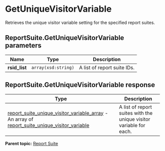 # GetUniqueVisitorVariable

Retrieves the unique visitor variable setting for the specified report suites.

## ReportSuite.GetUniqueVisitorVariable parameters

|Name|Type|Description|
|----|----|-----------|
| **rsid_list** | `array(xsd:string)` |A list of report suite IDs.|

## ReportSuite.GetUniqueVisitorVariable response

|Type|Description|
|----|-----------|
| [report_suite_unique_visitor_variable_array](../../data_types/report_suite_unique_visitor_variable_array.md#) - An array of [report_suite_unique_visitor_variable](../../data_types/r_report_suite_unique_visitor_variable.md#) |A list of report suites with the unique visitor variable for each.|

**Parent topic:** [Report Suite](../../methods/report_suite/r_methods_reportsuite.md)


